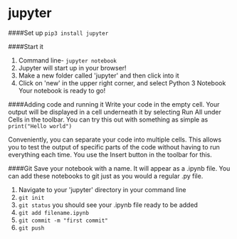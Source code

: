 # jupyter

####Set up
`pip3 install jupyter`

####Start it
1. Command line- `jupyter notebook`
2. Jupyter will start up in your browser!
3. Make a new folder called 'jupyter' and then click into it
4. Click on 'new' in the upper right corner, and select Python 3 Notebook
Your notebook is ready to go!

####Adding code and running it
Write your code in the empty cell. Your output will be displayed in a cell underneath it by selecting Run All under Cells in the toolbar. You can try this out with something as simple as `print("Hello world")`

Conveniently, you can separate your code into multiple cells. This allows you to test the output of specific parts of the code without having to run everything each time. You use the Insert button in the toolbar for this. 

####Git
Save your notebook with a name. It will appear as a .ipynb file. You can add these notebooks to git just as you would a regular .py file.
1. Navigate to your 'jupyter' directory in your command line
2. `git init`
3. `git status` you should see your .ipynb file ready to be added
4. `git add filename.ipynb`
5. `git commit -m "first commit"`
6. `git push`
